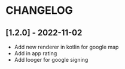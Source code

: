 # CHANGELOG

## [1.2.0] - 2022-11-02

-   Add new renderer in kotlin for google map
-   Add in app rating
-   Add looger for google signing
